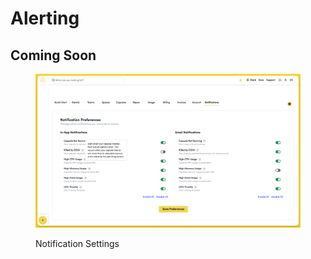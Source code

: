 # Alerting

## Coming Soon

<figure><img src="../.gitbook/assets/alert-settings.png" alt=""><figcaption><p>Notification Settings</p></figcaption></figure>
